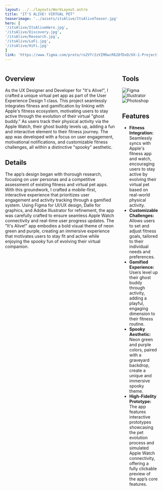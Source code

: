 ```yaml
---
layout: ../../layouts/WorkLayout.astro
title: "IT'S ALIVE! VIRTUAL PET"
teaserimage: '../assets/itsAlive/ItsAliveTeaser.jpg'
hero: [
'/itsAlive/ItsAliveHero.jpg',
'/itsAlive/Discovery.jpg',
'/itsAlive/Research.jpg',
'/itsAlive/LoFi.jpg',
'/itsAlive/HiFi.jpg'
]
link: 'https://www.figma.com/proto/ro2Vfr2zVIMOwcR628fDxD/UX-1-Project-%235%3A-Choose-Your-Own?node-id=451-2191&t=vIXbWgBPq11v6vw2-1&scaling=scale-down&content-scaling=fixed&page-id=451%3A1384&starting-point-node-id=451%3A4118'
---
```


<div class="columns">
    <div  class="column-one">

## Overview

As the UX Designer and Developer for "It's Alive!", I crafted a unique virtual pet app as part of the User Experience Design 1 class. This project seamlessly integrates fitness and gamification by linking with Apple's fitness ecosystem, motivating users to stay active through the evolution of their virtual "ghost buddy." As users track their physical activity via the Apple Watch, their ghost buddy levels up, adding a fun and interactive element to their fitness journey. The app was developed with a focus on user engagement, motivational notifications, and customizable fitness challenges, all within a distinctive "spooky" aesthetic.

## Details

The app’s design began with thorough research, focusing on user personas and a competitive assessment of existing fitness and virtual pet apps. With this groundwork, I crafted a mobile-first, interactive experience that prioritizes user engagement and activity tracking through a gamified system. Using Figma for UI/UX design, Dalle for graphics, and Adobe Illustrator for refinement, the app was carefully crafted to ensure seamless Apple Watch connectivity and real-time user progress updates. The "It's Alive!" app embodies a bold visual theme of neon green and purple, creating an immersive experience that motivates users to stay fit and active while enjoying the spooky fun of evolving their virtual companion.

</div>
<div class="column-two">


## Tools

<div class="skills-container">
		<img src="/assets/icons/Figma.svg" alt="Figma" class="skill-icon">
		<img src="/assets/icons/Illustrator.svg" alt="Illustrator" class="skill-icon">
		<img src="/assets/icons/Photoshop.svg" alt="Photoshop" class="skill-icon">
	</div>

## Features

* **Fitness Integration:** Seamlessly syncs with Apple's fitness app and watch, encouraging users to stay active by evolving their virtual pet based on real-world physical activity.
* **Customizable Challenges:** Allows users to set and adjust fitness goals, tailored to their individual needs and preferences.
* **Gamified Experience:** Users level up their ghost buddy through activity, adding a playful, engaging dimension to their fitness routine.
* **Spooky Aesthetic:** Neon green and purple colors, paired with a graveyard backdrop, create a unique and immersive spooky theme.
* **High-Fidelity Prototype:** The app features interactive prototypes showcasing the pet evolution process and simulated Apple Watch connectivity, offering a fully clickable preview of the app’s core features.
